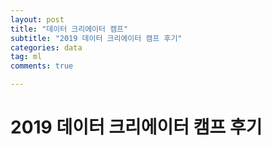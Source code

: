 ```yaml
---
layout: post
title: "데이터 크리에이터 캠프"
subtitle: "2019 데이터 크리에이터 캠프 후기"
categories: data
tag: ml
comments: true

---
```




# 2019 데이터 크리에이터 캠프 후기